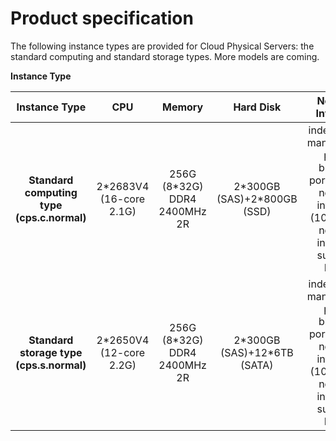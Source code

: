 # Product specification

The following instance types are provided for Cloud Physical Servers: the standard computing and standard storage types. More models are coming.

**Instance Type**

|**Instance Type**|**CPU**|**Memory**|**Hard Disk**|**Network Interface**|
|:-: |:-: |:-: | :-: | :-: |
|**Standard computing type (cps.c.normal)**|2\*2683V4 (16-core 2.1G)|256G (8\*32G) DDR4 2400MHz 2R|2\*300GB (SAS)+2\*800GB (SSD)|independent management port 1 block+2 ports\*10GE network interface (10-gigabit network interface supports NCSI)|
|**Standard storage type (cps.s.normal)**|2\*2650V4 (12-core 2.2G)|256G (8\*32G) DDR4 2400MHz 2R|2\*300GB (SAS)+12\*6TB (SATA)|independent management port 1 block+2 ports\*10GE network interface (10-gigabit network interface supports NCSI)|

